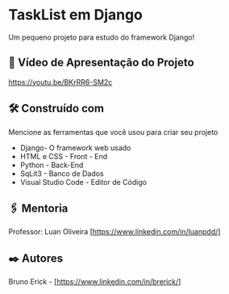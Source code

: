 # TaskList em Django

Um pequeno projeto para estudo do framework Django!

## 🚀 Vídeo de Apresentação do Projeto

https://youtu.be/BKrRR6-SM2c

## 🛠️ Construído com

Mencione as ferramentas que você usou para criar seu projeto

* Django- O framework web usado
* HTML e CSS - Front - End
* Python - Back-End
* SqLit3 - Banco de Dados
* Visual Studio Code - Editor de Código

## 🖇️ Mentoria

Professor: Luan Oliveira [https://www.linkedin.com/in/luanpdd/]

## ✒️ Autores

Bruno Erick - [https://www.linkedin.com/in/brerick/]
